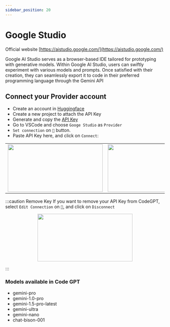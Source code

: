 ```yaml
---
sidebar_position: 20
---
```


# Google Studio

Official website [https://aistudio.google.com/](https://aistudio.google.com/)

Google AI Studio serves as a browser-based IDE tailored for prototyping with generative models. Within Google AI Studio, users can swiftly experiment with various models and prompts. Once satisfied with their creation, they can seamlessly export it to code in their preferred programming language through the Gemini API

## Connect your Provider account
- Create an account in [Huggingface](https://aistudio.google.com/app/prompts/new_chat)
- Create a new project to attach the API Key
- Generate and copy the [API Key](https://aistudio.google.com/app/apikey)
- Go to VSCode and choose `Googe Studio` as `Provider`
- `Set connection` on `🔑` button.
- Paste API Key here, and click on `Connect`: 
<table>
  <tr>
    <td align="center">
      <img width="300" height="150" src="https://github.com/davila7/code-gpt-docs/assets/37567214/21c3bf13-d480-4f5c-bcda-f48250f55a21" />
    </td>
    <td align="center">
      <img width="300" height="150" src="https://github.com/davila7/code-gpt-docs/assets/37567214/5f0df04d-fd00-4b5a-8cd5-54bfdd734e3b" />
    </td>
  </tr>
</table>


:::caution Remove Key
If you want to remove your API Key from CodeGPT, select `Edit Connection` on `🔑`, and click on `Disconnect`

<p align="center">
      <img width="300" height="150" src="https://github.com/davila7/code-gpt-docs/assets/37567214/3cce96d9-17df-420a-bcad-6e7171d6d6dd" />
</p>

:::

### Models available in Code GPT
- gemini-pro
- gemini-1.0-pro
- gemini-1.5-pro-latest
- gemini-ultra
- gemini-nano
- chat-bison-001
  
